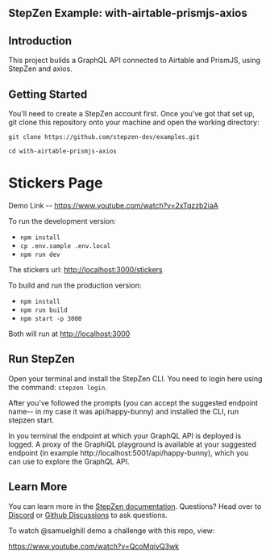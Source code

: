 ## StepZen Example: with-airtable-prismjs-axios

## Introduction

This project builds a GraphQL API connected to Airtable and PrismJS, using StepZen and axios.

## Getting Started

You'll need to create a StepZen account first. Once you've got that set up, git clone this repository onto your machine and open the working directory:

`git clone https://github.com/stepzen-dev/examples.git`

`cd with-airtable-prismjs-axios`

# Stickers Page

Demo Link -- https://www.youtube.com/watch?v=2xTqzzb2iaA

To run the development version:

- `npm install`
- `cp .env.sample .env.local`
- `npm run dev`

The stickers url: <http://localhost:3000/stickers>

To build and run the production version:

- `npm install`
- `npm run build`
- `npm start -p 3000`

Both will run at <http://localhost:3000>

## Run StepZen

Open your terminal and install the StepZen CLI. You need to login here using the command: `stepzen login`.

After you've followed the prompts (you can accept the suggested endpoint name-- in my case it was api/happy-bunny) and installed the CLI, run stepzen start.

In you terminal the endpoint at which your GraphQL API is deployed is logged. A proxy of the GraphiQL playground is available at your suggested endpoint (in example http://localhost:5001/api/happy-bunny), which you can use to explore the GraphQL API.

## Learn More

You can learn more in the [StepZen documentation](https://stepzen.com/docs). Questions? Head over to [Discord](https://discord.com/invite/9k2VdPn2FR) or [Github Discussions](https://github.com/stepzen-dev/examples/discussions) to ask questions.

To watch @samuelghill demo a challenge with this repo, view:

https://www.youtube.com/watch?v=QcoMqivQ3wk
